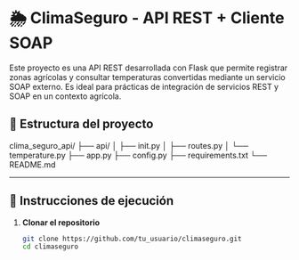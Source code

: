 # 🌦️ ClimaSeguro - API REST + Cliente SOAP

Este proyecto es una API REST desarrollada con Flask que permite registrar zonas agrícolas y consultar temperaturas convertidas mediante un servicio SOAP externo. Es ideal para prácticas de integración de servicios REST y SOAP en un contexto agrícola.

## 📁 Estructura del proyecto

clima_seguro_api/
├── api/
│ ├── init.py
│ ├── routes.py
│ └── temperature.py
├── app.py
├── config.py
├── requirements.txt
└── README.md

---

## 🚀 Instrucciones de ejecución

1. **Clonar el repositorio**  
   ```bash
   git clone https://github.com/tu_usuario/climaseguro.git
   cd climaseguro
